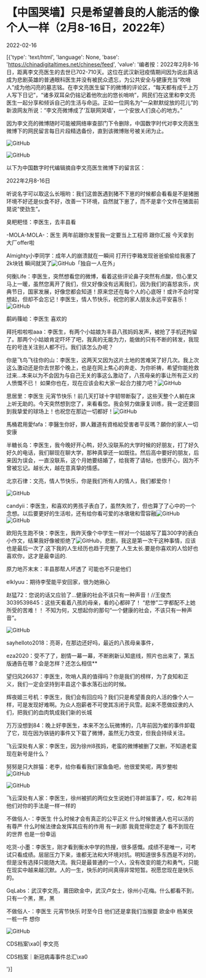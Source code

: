 # 【中国哭墙】只是希望善良的人能活的像个人一样（2月8-16日，2022年）

2022-02-16

[{'type': 'text/html', 'language': None, 'base': 'https://chinadigitaltimes.net/chinese/feed', 'value': '编者按：2022年2月8-16日，距离李文亮医生的去世已702-710天。这位在武汉新冠疫情期间因为说出真话成为悲剧英雄的普通眼科医生并没有被民众遗忘，为公共安全与健康充当“吹哨人”成为他闪亮的墓志铭。在李文亮医生留下的微博的评论区，“每天都有成千上万人写下日记”，“诸多双耳朵仍铭记着他吹出的悠长哨响”，网民们在这里和李文亮医生一起分享和倾诉自己的生活与命运。正如一位网名为“一朵默默绽放的花儿”的新浪网友所说：“李文亮微博成了‘互联网哭墙’，一个安放人们良心的地方。”

因为李文亮的微博随时可能被网络审查部门下令删除，中国数字时代对李文亮医生微博下的网民留言每日片段精选备份，直到该微博账号被关闭为止。

![GitHub](https://chinadigitaltimes.net/chinese/files/2020/03/Screenshot-2020-03-13-10.48.21.png)

![GitHub](https://chinadigitaltimes.net/chinese/files/2020/03/Screenshot-2020-03-15-11.01.33.png)

以下为中国数字时代编辑摘自李文亮医生微博下的留言区：

2022年2月8-16日

听说名字可以取这么长哦哟：我们这兽医遇到猪不下崽的时候都会看看是不是猪圈环境不好还是伙食不好，改善一下环境，自然就下崽了，而不是拿个文件在猪面前晃说“使劲生”。

臭粑粑怪：李医生，去丰县看

-MOLA-MOLA-：医生 两年前跟你发誓我一定要当上工程师 跟你汇报 今天拿到大厂offer啦

Almighty小李同学：成年人的崩溃就在一瞬间 打开行李箱发现爸爸偷偷给我塞了2k块钱 瞬间就哭了![GitHub](https://s.w.org/images/core/emoji/13.1.0/72x72/1f62d.png)「独自一人在外」

何衡Life：李医生，突然想看您的微博，看着这些评论鼻子突然有点酸，但心里又马上一暖，虽然您离开了我们，但又好像没有远离我们，因为我们的喜怒哀乐，庆典节日，国家发展，好像您都会知道！原来您还在每个人的心底呀！或许不会时常想起，但却不会忘记！李医生，情人节快乐，祝您的家人朋友永远平安喜乐！![GitHub](https://chinadigitaltimes.net/chinese/files/2022/02/post-676883-620a21841057b.png)

鹬屿篠峆：李医生 喜欢的

拜托啦啦啦aaa：李医生，有两个小姑娘为丰县八孩妈妈发声，被抢了手机还拘留了。那两个小姑娘肯定吓坏了吧，我真的无能为力，能做的只有不断的转发，我现在的号连关注别人都不行。我们该怎么办呢？

你是飞鸟飞往你的山：李医生，这两天又因为这片土地的苦难哭了好几次。我上次这么激动还是你去世那个晚上，也是在网上焦心的奔走、为你祈祷，希望你能抢救过来…本来以为不会因为与自己无关的事这么激动了，八孩母亲的事让所有正义的人愤慨不已！ 如果你也在，现在应该会和大家一起合力接力吧？![GitHub](https://chinadigitaltimes.net/chinese/files/2022/02/post-676883-620d3e10a6efa.png)

思居里：李医生 元宵节快乐！前几天打球十字韧带断裂了，这些天整个人躺在床上听无助的。今天突然想到您了，来看看您。我会努力做康复训练，我一定还要回到我挚爱的球场上！也祝您在那边一切都好！![GitHub](https://face.t.sinajs.cn/t4/appstyle/expression/ext/normal/8a/2018new_xin_org.png)

馬桶君用愛fafa：李醫生你好，罪人難道有資格給受害者平反嗎？願你的家人一切安康

半糖长岛：李医生，我今晚好开心鸭，好久没联系的大学时候的好朋友，打了好久好久的电话，我们聊现在聊大学，那种真挚还一如既往。然后高中要好的朋友，后来因为误会，一直没联系，这个月她要结婚了，给我寄了请帖，也很开心，因为不曾被忘记。越长大，越在意真挚的情感。

北京石律：文亮，情人节快乐，你是我们所有人的情人，我们都爱你！

![GitHub](https://chinadigitaltimes.net/chinese/files/2022/02/image-1644830673363.png)

candyii：李医生，和喜欢的男孩子表白了，虽然失败了，但也算了了心中的一个念想。以后要更好的生活啦，还有给你看可爱的冰墩墩和雪容融![GitHub](https://chinadigitaltimes.net/chinese/files/2022/02/post-676883-620d3e10aee2a.png)![GitHub](https://chinadigitaltimes.net/chinese/files/2022/02/post-676883-620d3e10b72de.png)

欧阳先生跑不快：李医生，我昨天像个中学生一样对一个姑娘写了篇300字的表白小作文，结果我好像被拒绝了![GitHub](https://chinadigitaltimes.net/chinese/files/2022/02/post-676883-620d3e10c05f1.png)，悲剧，我这是第一次干这种事情，应该也是最后一次了.这下我的人生经历也趋于完整了.人生太长.要是你喜欢的人恰好也喜欢你，这才是最幸运的.

原力地芥末末：丰县那帮人坏透了 可能也不只是他们

elklyuu：期待李莹能平安回家，很为她揪心

赵猛72：您说的话又应验了…健康的社会不该只有一种声音！//王俊杰3039539845：这些天看着八孩的母亲，看的心都碎了！ “悲惨”二字都配不上她所受的苦难！！ 不知为何，又想起你的那句“一个健康的社会，不该只有一种声音”。

![GitHub](https://chinadigitaltimes.net/chinese/files/2022/02/image-1645034997350.png)

sayhelloto2018：亮哥，在那边还好吗，最近的八孩母亲事件，

eza2020：受不了了，剧情一幕一幕，不断刷新认知底线，照片也出来了，第五版通告在哪？会是怎样？还怎么相信**

望归风26637：李医生，吹哨人真的值得吗？你是我们的榜样，为了良知和正义，我们一定会坚持到丰县这个事水落石出的时候。

辉夜姬三号机：李医生，我们会有回应吗？我们只是希望善良的人活的像个人一样，可是发现好难啊。为众人抱薪者不可使其冻闭于风雪。起来不愿做奴隶的人们，把我们的血肉筑成我们新的长城

万万没想到84：晚上好李医生，本来不怎么玩微博的，几年前因为崔的事件卸载了它，现在因为铁链的事件又下载了微博，虽然无力改变，但我会持续关注。

飞云深处有人家：李医生，因为徐州8孩妈，老蛮的微博被删了又删，不知道老蛮现在新号是什么？

努努是只大胖猫：老李，给你看看我们家鱼鱼吧，他很爱笑呢，两岁整啦![GitHub](https://chinadigitaltimes.net/chinese/files/2022/02/post-676883-620a2184baf50.png)

![GitHub](https://chinadigitaltimes.net/chinese/files/2022/02/image-1644831075938.png)

飞云深处有人家：李医生，徐州被抓的两位女生说她们寻衅滋事了，哎，和2年前他们对你的手法是一样一样的

不做俗人-：李医生 什么时候才会有真正的公平正义 什么时候普通人也可以活的有尊严 什么时候法律会发挥其应有的作用 有一刹那 我竟觉得您走了 看不到现在的世界 也是一份幸运

吃货-小墨：李医生，刚才看到衡水中学的热搜，很多感慨。成绩不是唯一，可考试只看成绩。层层压力下来，谁都无法和大环境对抗。明知道很多东西是不对的，但是没有选择只能随大流。我只是最普通的一个人，没有改变的能力和勇气，只能在现实中越来越沉默。人的一生，快乐的时间真得非常短暂。祝愿您现在是快乐的。

GqLabs：武汉李文亮，莆田欧金中，武汉卢女士，徐州小花梅。什么都看不到，只有一个黑，黑，黑

不做俗人-：李医生 元宵节快乐 时至今日 他们还是拿我们当猴耍 欧金中 杨某侠 一桩一件 想你



![GitHub](https://chinadigitaltimes.net/chinese/files/2020/03/37-150x150.jpg)

CDS档案\xa0| 李文亮

CDS档案｜新冠病毒事件总汇\xa0

'}]